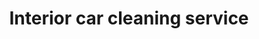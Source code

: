 ---
title: "Interior car cleaning service"
alt: "Deep cleaning of the car’s interior, including vacuuming, wiping surfaces, and sanitising"
description: "Vacuuming, wiping surfaces, and sanitising the car’s interior "
category: "mobile-car-wash"
subcategory: "interior-car-cleaning"
image: "/mobile-car-wash/interior-car-cleaning.png"
ogImage: "/mobile-car-wash/interior-car-cleaning.png"
colour: "blue"
pathtxt: "Interior car cleaning"
published: true

subcategorycard:
  - published: true
    colour: "blue"
    description: "Interior car cleaning subcategorycard description"
    path: "/"
    pathtxt: "Interior car cleaning"
    image: "/mobile-car-wash/interior-car-cleaning.png"

faqs:
  - question: "Interior car cleaning q1?"
    answer: "You can return any item within 30 days of purchase."
  - question: "Interior car cleaning q2?"
    answer: "Yes, we ship to most countries worldwide."
  - question: "Interior car cleaning q3?"
    answer: "a3."

---
